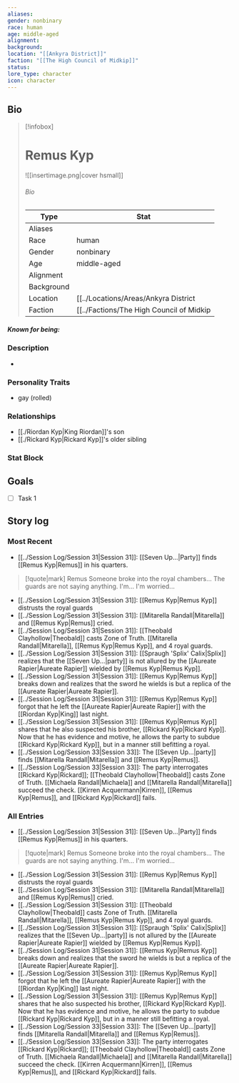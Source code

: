 ```yaml
---
aliases: 
gender: nonbinary
race: human
age: middle-aged
alignment: 
background: 
location: "[[Ankyra District]]"
faction: "[[The High Council of Midkip]]"
status: 
lore_type: character
icon: character
---
```

## Bio
> [!infobox]
> # Remus Kyp
> ![[insertimage.png|cover hsmall]]
> ###### Bio
> | Type | Stat |
> | ---- | ---- |
> | Aliases | |
> | Race| human |
> | Gender| nonbinary|
> | Age | middle-aged|
> | Alignment|| 
> | Background| |
> | Location|  [[../Locations/Areas/Ankyra District|Ankyra District]]|
> | Faction| [[../Factions/The High Council of Midkip|The High Council of Midkip]]| 
##### Known for being:
### Description
-
### Personality Traits
- gay (rolled)
### Relationships
- [[./Riordan Kyp|King Riordan]]'s son
- [[./Rickard Kyp|Rickard Kyp]]'s older sibling
### Stat Block
## Goals
- [ ] Task 1
## Story log
### Most Recent
- [[../Session Log/Session 31|Session 31]]: [[Seven Up...|Party]] finds [[Remus Kyp|Remus]] in his quarters.
> [!quote|mark] Remus
Someone broke into the royal chambers... The guards are not saying anything. I'm... I'm worried...
- [[../Session Log/Session 31|Session 31]]: [[Remus Kyp|Remus Kyp]] distrusts the royal guards
- [[../Session Log/Session 31|Session 31]]: [[Mitarella Randall|Mitarella]] and [[Remus Kyp|Remus]] cried.
- [[../Session Log/Session 31|Session 31]]: [[Theobald Clayhollow|Theobald]] casts Zone of Truth. [[Mitarella Randall|Mitarella]], [[Remus Kyp|Remus Kyp]], and 4 royal guards.
- [[../Session Log/Session 31|Session 31]]: [[Spraugh 'Splix' Calix|Splix]] realizes that the [[Seven Up...|party]] is not allured by the [[Aureate Rapier|Aureate Rapier]] wielded by [[Remus Kyp|Remus Kyp]].
- [[../Session Log/Session 31|Session 31]]: [[Remus Kyp|Remus Kyp]] breaks down and realizes that the sword he wields is but a replica of the [[Aureate Rapier|Aureate Rapier]].
- [[../Session Log/Session 31|Session 31]]: [[Remus Kyp|Remus Kyp]] forgot that he left the [[Aureate Rapier|Aureate Rapier]] with the [[Riordan Kyp|King]] last night.
- [[../Session Log/Session 31|Session 31]]: [[Remus Kyp|Remus Kyp]] shares that he also suspected his brother, [[Rickard Kyp|Rickard Kyp]]. Now that he has evidence and motive, he allows the party to subdue [[Rickard Kyp|Rickard Kyp]], but in a manner still befitting a royal.
- [[../Session Log/Session 33|Session 33]]: The [[Seven Up...|party]] finds [[Mitarella Randall|Mitarella]] and [[Remus Kyp|Remus]].
- [[../Session Log/Session 33|Session 33]]: The party interrogates [[Rickard Kyp|Rickard]]; [[Theobald Clayhollow|Theobald]] casts Zone of Truth. [[Michaela Randall|Michaela]] and [[Mitarella Randall|Mitarella]] succeed the check. [[Kirren Acquermann|Kirren]], [[Remus Kyp|Remus]], and [[Rickard Kyp|Rickard]] fails.

### All Entries
- [[../Session Log/Session 31|Session 31]]: [[Seven Up...|Party]] finds [[Remus Kyp|Remus]] in his quarters.
> [!quote|mark] Remus
Someone broke into the royal chambers... The guards are not saying anything. I'm... I'm worried...
- [[../Session Log/Session 31|Session 31]]: [[Remus Kyp|Remus Kyp]] distrusts the royal guards
- [[../Session Log/Session 31|Session 31]]: [[Mitarella Randall|Mitarella]] and [[Remus Kyp|Remus]] cried.
- [[../Session Log/Session 31|Session 31]]: [[Theobald Clayhollow|Theobald]] casts Zone of Truth. [[Mitarella Randall|Mitarella]], [[Remus Kyp|Remus Kyp]], and 4 royal guards.
- [[../Session Log/Session 31|Session 31]]: [[Spraugh 'Splix' Calix|Splix]] realizes that the [[Seven Up...|party]] is not allured by the [[Aureate Rapier|Aureate Rapier]] wielded by [[Remus Kyp|Remus Kyp]].
- [[../Session Log/Session 31|Session 31]]: [[Remus Kyp|Remus Kyp]] breaks down and realizes that the sword he wields is but a replica of the [[Aureate Rapier|Aureate Rapier]].
- [[../Session Log/Session 31|Session 31]]: [[Remus Kyp|Remus Kyp]] forgot that he left the [[Aureate Rapier|Aureate Rapier]] with the [[Riordan Kyp|King]] last night.
- [[../Session Log/Session 31|Session 31]]: [[Remus Kyp|Remus Kyp]] shares that he also suspected his brother, [[Rickard Kyp|Rickard Kyp]]. Now that he has evidence and motive, he allows the party to subdue [[Rickard Kyp|Rickard Kyp]], but in a manner still befitting a royal.
- [[../Session Log/Session 33|Session 33]]: The [[Seven Up...|party]] finds [[Mitarella Randall|Mitarella]] and [[Remus Kyp|Remus]].
- [[../Session Log/Session 33|Session 33]]: The party interrogates [[Rickard Kyp|Rickard]]; [[Theobald Clayhollow|Theobald]] casts Zone of Truth. [[Michaela Randall|Michaela]] and [[Mitarella Randall|Mitarella]] succeed the check. [[Kirren Acquermann|Kirren]], [[Remus Kyp|Remus]], and [[Rickard Kyp|Rickard]] fails.

